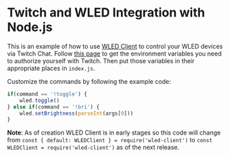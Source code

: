 # Twitch and WLED Integration with Node.js

This is an example of how to use [WLED Client](https://github.com/ShiftLimits/wled-client/) to control your WLED devices via Twitch Chat. Follow [this page](https://dev.twitch.tv/docs/irc) to get the environment variables you need to authorize yourself with Twitch. Then put those variables in their appropriate places in `index.js`.

Customize the commands by following the example code:

```js
if(command == '!toggle') {
	wled.toggle()
} else if(command == '!bri') {
	wled.setBrightness(parseInt(args[0]))
}
```

**Note**: As of creation WLED Client is in early stages so this code will change from `const { default: WLEDClient } = require('wled-client')` to `const WLEDClient = require('wled-client')` as of the next release.